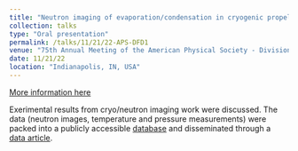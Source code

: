 ```yaml
---
title: "Neutron imaging of evaporation/condensation in cryogenic propellants: an accommodation coefficient study"
collection: talks
type: "Oral presentation"
permalink: /talks/11/21/22-APS-DFD1
venue: "75th Annual Meeting of the American Physical Society - Division of Fluid Dynamics (APS DFD)"
date: 11/21/22
location: "Indianapolis, IN, USA"
---
```


[More information here](https://meetings.aps.org/Meeting/DFD22/Session/Z20.1)

Exerimental results from cryo/neutron imaging work were discussed. The data (neutron images, temperature and pressure measurements) were packed into a publicly accessible [database](https://data.mendeley.com/datasets/z5zc7kk76g/2) and disseminated through a [data article](https://kishanbellur.github.io/publication/bellur_2022a). 

